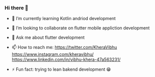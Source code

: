 ### Hi there 👋


- 🌱 I’m currently learning Kotlin andriod development
- 👯 I’m looking to collaborate on flutter mobile appliction development
- 💬 Ask me about flutter development
- 📫 How to reach me: 
https://twitter.com/KheraVibhu  
https://www.instagram.com/kheravibhu/   
https://www.linkedin.com/in/vibhu-khera-47a563231/  

- ⚡ Fun fact: trying to lean bakend development :grin:

